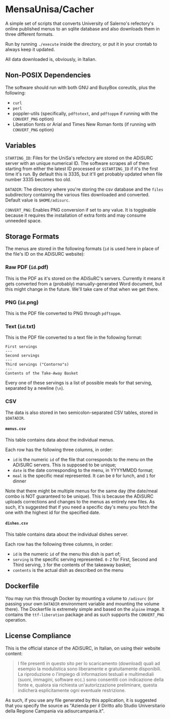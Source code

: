 # MensaUnisa/Cacher
A simple set of scripts that converts University of Salerno's refectory's online
published menus to an sqlite database and also downloads them in three different 
formats.

Run by running `./execute` inside the directory, or put it in your crontab to 
always keep it updated.

All data downloaded is, obviously, in Italian.

## Non-POSIX Dependencies
The software should run with both GNU and BusyBox coreutils, plus
the following:
* `curl`
* `perl`
* poppler-utils (specifically, `pdftotext`, and `pdftoppm` if running with
the `CONVERT_PNG` option)
* Liberation fonts or Arial and Times New Roman fonts (if running with 
`CONVERT_PNG` option)

## Variables
`STARTING_ID`: Files for the UniSa's refectory are stored on the ADiSURC server 
with an unique numerical ID. The software scrapes all of them starting from either
the latest ID processed or `$STARTING_ID` if it's the first time it's run. By default
this is 3335, but it'll get probably updated when file number 3335 becomes too old.

`DATADIR`: The directory where you're storing the csv database and the `files` subdirectory 
containing the various files downloaded and converted. Default value is `$HOME/adisurc`.

`CONVERT_PNG`: Enables PNG conversion if set to any value. It is toggleable because it requires
the installation of extra fonts and may consume unneeded space.

## Storage Formats
The menus are stored in the following formats (`id` is used here in place of the file's
ID on the ADiSURC website):

### Raw PDF (`id`.pdf)
This is the PDF as it's stored on the ADiSuRC's servers. Currently it means it gets 
converted from a (probably) manually-generated Word document, but this might change
in the future. We'll take care of that when we get there.

### PNG (`id`.png)
This is the PDF file converted to PNG through `pdftoppm`.

### Text (`id`.txt)
This is the PDF file converted to a text file in the following format:
```
First servings
---
Second servings
---
Third servings ("Contorno"s)
---
Contents of the Take-Away Basket
```
Every one of these servings is a list of possible meals for that serving, separated by a newline
(`\n`).

### CSV
The data is also stored in two semicolon-separated CSV tables, stored in `$DATADIR`.

#### `menus.csv`
This table contains data about the individual menus.

Each row has the following three columns, in order:
* `id` is the numeric `id` of the file that corresponds to the menu on the ADiSURC servers. This is supposed 
to be unique;
* `date` is the date corresponding to the menu, in YYYYMMDD format;
* `meal` is the specific meal represented. It can be `0` for lunch, and `1` for dinner

Note that there might be multiple menus for the same day (the date/meal combo is NOT guaranteed 
to be unique). This is because the ADiSURC uploads corrections and changes to the menus as 
entirely new files. As such, it's suggested that if you need a specific day's menu you fetch the
one with the highest id for the specified date.

#### `dishes.csv`
This table contains data about the individual dishes server.

Each row has the following three columns, in order:
* `id` is the numeric `id` of the menu this dish is part of;
* `serving` is the specific serving represented. `0-2` for First, Second and Third serving, `3` for the
contents of the takeaway basket;
* `contents` is the actual dish as described on the menu

## Dockerfile
You may run this through Docker by mounting a volume to `/adisurc` (or passing your own `DATADIR` 
environment variable and mounting the volume there). The Dockerfile is extremely simple and based
on the `alpine` image. It contains the `ttf-liberation` package and as such supports the 
`CONVERT_PNG` operation.

## License Compliance
This is the official stance of the ADiSURC, in Italian, on using their website content:

> I file presenti in questo sito per lo scaricamento (download) quali ad esempio la modulistica sono
liberamente e gratuitamente disponibili. La riproduzione o l'impiego di informazioni testuali e
multimediali (suoni, immagini, software ecc.) sono consentiti con indicazione della fonte e, qualora
sia richiesta un'autorizzazione preliminare, questa indicherà esplicitamente ogni eventuale 
restrizione.

As such, if you use any file generated by this application, it is suggested that you specify the
source as "Azienda per il Diritto allo Studio Universitario della Regione Campania via adisurcampania.it".
